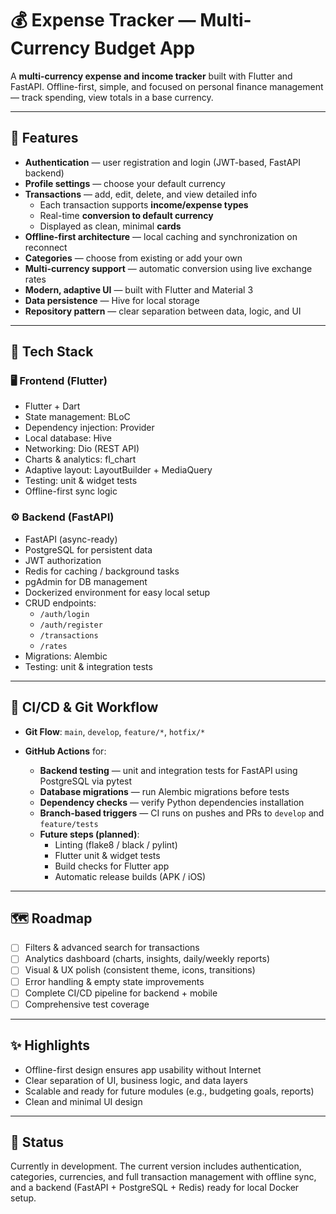 # 💰 Expense Tracker — Multi-Currency Budget App

A **multi-currency expense and income tracker** built with Flutter and FastAPI.
Offline-first, simple, and focused on personal finance management — track spending, view totals in a base currency.

---

## 🚀 Features

- **Authentication** — user registration and login (JWT-based, FastAPI backend)
- **Profile settings** — choose your default currency
- **Transactions** — add, edit, delete, and view detailed info
  - Each transaction supports **income/expense types**
  - Real-time **conversion to default currency**
  - Displayed as clean, minimal **cards**
- **Offline-first architecture** — local caching and synchronization on reconnect
- **Categories** — choose from existing or add your own
- **Multi-currency support** — automatic conversion using live exchange rates
- **Modern, adaptive UI** — built with Flutter and Material 3
- **Data persistence** — Hive for local storage
- **Repository pattern** — clear separation between data, logic, and UI

---

## 🧠 Tech Stack

### 🖥️ Frontend (Flutter)

- Flutter + Dart
- State management: BLoC
- Dependency injection: Provider
- Local database: Hive
- Networking: Dio (REST API)
- Charts & analytics: fl_chart
- Adaptive layout: LayoutBuilder + MediaQuery
- Testing: unit & widget tests
- Offline-first sync logic

### ⚙️ Backend (FastAPI)

- FastAPI (async-ready)
- PostgreSQL for persistent data
- JWT authorization
- Redis for caching / background tasks
- pgAdmin for DB management
- Dockerized environment for easy local setup
- CRUD endpoints:
  - `/auth/login`
  - `/auth/register`
  - `/transactions`
  - `/rates`
- Migrations: Alembic
- Testing: unit & integration tests

---

## 🧩 CI/CD & Git Workflow

- **Git Flow**: `main`, `develop`, `feature/*`, `hotfix/*`

- **GitHub Actions** for:
  - **Backend testing** — unit and integration tests for FastAPI using PostgreSQL via pytest
  - **Database migrations** — run Alembic migrations before tests
  - **Dependency checks** — verify Python dependencies installation
  - **Branch-based triggers** — CI runs on pushes and PRs to `develop` and `feature/tests`
  - **Future steps (planned)**:
    - Linting (flake8 / black / pylint)
    - Flutter unit & widget tests
    - Build checks for Flutter app
    - Automatic release builds (APK / iOS)

---

## 🗺️ Roadmap

- [ ] Filters & advanced search for transactions
- [ ] Analytics dashboard (charts, insights, daily/weekly reports)
- [ ] Visual & UX polish (consistent theme, icons, transitions)
- [ ] Error handling & empty state improvements
- [ ] Complete CI/CD pipeline for backend + mobile
- [ ] Comprehensive test coverage

---

## ✨ Highlights

- Offline-first design ensures app usability without Internet
- Clear separation of UI, business logic, and data layers
- Scalable and ready for future modules (e.g., budgeting goals, reports)
- Clean and minimal UI design

---

## 📌 Status

Currently in development.
The current version includes authentication, categories, currencies, and full transaction management with offline sync, and a backend (FastAPI + PostgreSQL + Redis) ready for local Docker setup.
